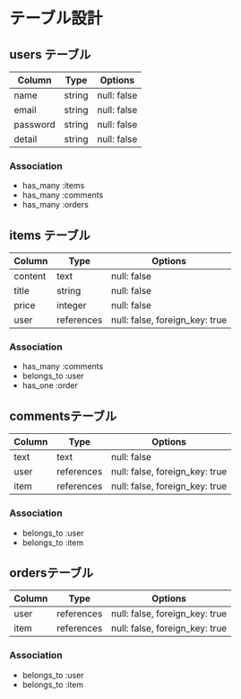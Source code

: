 # テーブル設計

## users テーブル

| Column   | Type   | Options     |
| -------- | ------ | ----------- |
| name     | string | null: false |
| email    | string | null: false |
| password | string | null: false |
| detail   | string | null: false |

### Association

- has_many :items
- has_many :comments
- has_many :orders


## items テーブル

| Column   | Type       | Options                        |
| -------- | ---------  | ------------------------------ |
| content  | text       | null: false                    |
| title    | string     | null: false                    |
| price    | integer    | null: false                    |
| user     | references | null: false, foreign_key: true |

### Association

- has_many   :comments
- belongs_to :user
- has_one    :order


## commentsテーブル

| Column     | Type       | Options                        |
| ---------- | ---------- | ------------------------------ |
| text       | text       | null: false                    |
| user       | references | null: false, foreign_key: true |
| item       | references | null: false, foreign_key: true |


### Association

- belongs_to :user
- belongs_to :item


## ordersテーブル

| Column     | Type       | Options                        |
| ---------- | ---------- | ------------------------------ |
| user       | references | null: false, foreign_key: true |
| item       | references | null: false, foreign_key: true |

### Association

- belongs_to :user
- belongs_to :item